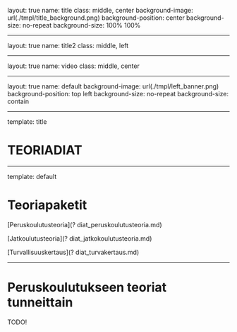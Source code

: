 

layout: true
name: title
class: middle, center
background-image: url(./tmpl/title_background.png)
background-position: center
background-size: no-repeat
background-size: 100% 100%

---

layout: true
name: title2
class: middle, left

---

layout: true
name: video
class: middle, center

---

layout: true
name: default
background-image: url(./tmpl/left_banner.png)
background-position: top left
background-size: no-repeat
background-size: contain

---
template: title

# TEORIADIAT

---
template: default

# Teoriapaketit

[Peruskoulutusteoria](? diat_peruskoulutusteoria.md)

[Jatkoulutusteoria](? diat_jatkokoulutusteoria.md)

[Turvallisuuskertaus](? diat_turvakertaus.md)

---

# Peruskoulutukseen teoriat tunneittain

TODO!
